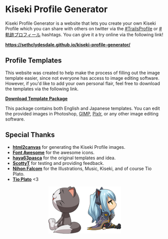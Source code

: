 ﻿# Kiseki Profile Generator
Kiseki Profile Generator is a website that lets you create your own Kiseki Profile which you can share with others on twitter via the [#TrailsProfile](https://twitter.com/search?q=%23TrailsProfile&src=typed_query&f=live) or [#軌跡プロフィール](https://twitter.com/search?q=%23%E8%BB%8C%E8%B7%A1%E3%83%97%E3%83%AD%E3%83%95%E3%82%A3%E3%83%BC%E3%83%AB&src=typed_query&f=live) hashtags. You can give it a try online via the following link!

**https://sethclydesdale.github.io/kiseki-profile-generator/**


## Profile Templates 
This website was created to help make the process of filling out the image template easier, since not everyone has access to image editing software. However, if you'd like to add your own personal flair, feel free to download the templates via the following link.

[**Download Template Package**](https://sethclydesdale.github.io/kiseki-profile-generator/aeon-system/template/Kiseki%20Profile%20Templates.zip)

This package contains both English and Japanese templates. You can edit the provided images in Photoshop, [GIMP](https://www.gimp.org/), [Pixlr](https://pixlr.com/), or any other image editing software.


## Special Thanks
- [**html2canvas**](https://github.com/niklasvh/html2canvas) for generating the Kiseki Profile images.
- [**Font Awesome**](https://fontawesome.com/) for the awesome icons.
- [**haya63pasca**](https://twitter.com/haya63pasca/status/1454263058683944967) for the original templates and idea.
- [**ScottyT**](https://github.com/ScottyT) for testing and providing feedback.
- [**Nihon Falcom**](https://www.falcom.co.jp/) for the Illustrations, Music, Kiseki, and of course Tio Plato.
- [**Tio Plato**](https://sethclydesdale.github.io/tio-plato-is-the-best/) <3

<p align="center">
  <img src="aeon-system/images/sitting-tio-mishy.png" height="150">
</p>
